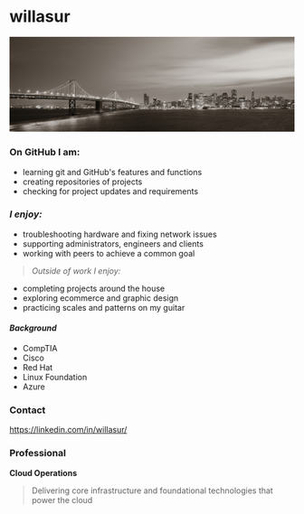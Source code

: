 # willasur


![Bay Bridge at Night](./assets/banner.png) 

### On GitHub I am:
- learning git and GitHub's features and functions
- creating repositories of projects
- checking for project updates and requirements

### ***I enjoy:***

- troubleshooting hardware and fixing network issues
- supporting administrators, engineers and clients
- working with peers to achieve a common goal

>*Outside of work I enjoy:*
- completing projects around the house
- exploring ecommerce and graphic design
- practicing scales and patterns on my guitar 

#### *Background*
- CompTIA
- Cisco
- Red Hat
- Linux Foundation
- Azure

### Contact

<https://linkedin.com/in/willasur/>

### Professional
**Cloud Operations**  
>Delivering core infrastructure and foundational technologies that power the cloud





